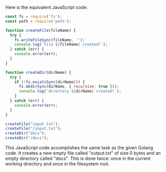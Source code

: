 Here is the equivalent JavaScript code:

```javascript
const fs = require('fs');
const path = require('path');

function createFile(fileName) {
  try {
    fs.writeFileSync(fileName, '');
    console.log(`file ${fileName} created!`);
  } catch (err) {
    console.error(err);
  }
}

function createDir(dirName) {
  try {
    if (!fs.existsSync(dirName))) {
      fs.mkdirSync(dirName, { recursive: true }));
      console.log(`directory ${dirName} created!`);
    }
  } catch (err) {
    console.error(err);
  }
}

createFile("input.txt");
createFile("/input.txt");
createDir("docs");
createDir("/docs");
```
This JavaScript code accomplishes the same task as the given Golang code. It creates a new empty file called "output.txt" of size 0 bytes and an empty directory called "docs". This is done twice: once in the current working directory and once in the filesystem root.
